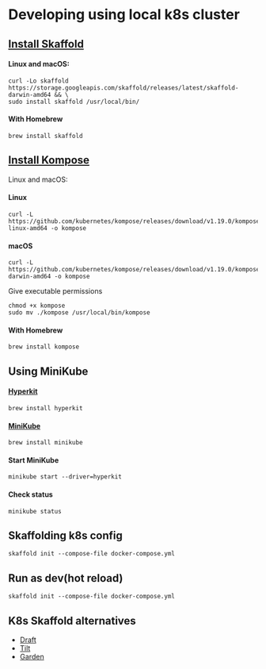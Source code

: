 # Developing using local k8s cluster

## [Install Skaffold](https://skaffold.dev/docs/install/)
#### Linux and macOS:
```
curl -Lo skaffold https://storage.googleapis.com/skaffold/releases/latest/skaffold-darwin-amd64 && \
sudo install skaffold /usr/local/bin/
```
#### With Homebrew
```
brew install skaffold
```

## [Install Kompose](https://kompose.io/installation/)
Linux and macOS:
#### Linux
```
curl -L https://github.com/kubernetes/kompose/releases/download/v1.19.0/kompose-linux-amd64 -o kompose
```
#### macOS
```
curl -L https://github.com/kubernetes/kompose/releases/download/v1.19.0/kompose-darwin-amd64 -o kompose
```
Give executable permissions
```
chmod +x kompose
sudo mv ./kompose /usr/local/bin/kompose
```
#### With Homebrew
```
brew install kompose
```

## Using MiniKube
#### [Hyperkit](https://minikube.sigs.k8s.io/docs/drivers/hyperkit/)
```
brew install hyperkit
```
#### [MiniKube](https://kubernetes.io/es/docs/tasks/tools/install-minikube/)
```
brew install minikube
```
#### Start MiniKube
```
minikube start --driver=hyperkit
```
#### Check status
```
minikube status
```

## Skaffolding k8s config
```
skaffold init --compose-file docker-compose.yml
```

## Run as dev(hot reload)
```
skaffold init --compose-file docker-compose.yml
```

## K8s Skaffold alternatives

* [Draft](https://draft.sh/)
* [Tilt](https://tilt.dev/)
* [Garden](https://garden.io/)
